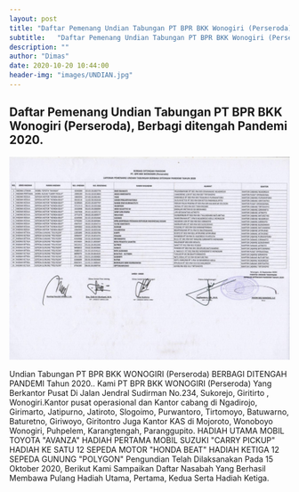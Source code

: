 ```yaml
---
layout: post
title: "Daftar Pemenang Undian Tabungan PT BPR BKK Wonogiri (Perseroda), Berbagi ditengah Pandemi 2020."
subtitle:   "Daftar Pemenang Undian Tabungan PT BPR BKK Wonogiri (Perseroda)."
description: ""
author: "Dimas"
date: 2020-10-20 10:44:00
header-img: "images/UNDIAN.jpg"
---
```



## Daftar Pemenang Undian Tabungan PT BPR BKK Wonogiri (Perseroda), Berbagi ditengah Pandemi 2020.

<img src="/images/Daftar Pemenang Hadiah Undian.jpg" class="img-responsive img-centered" alt="">

Undian Tabungan PT BPR BKK WONOGIRI (Perseroda) BERBAGI DITENGAH PANDEMI Tahun 2020..
Kami PT BPR BKK WONOGIRI (Perseroda) Yang Berkantor Pusat Di Jalan Jendral Sudirman No.234, Sukorejo, Giritirto , Wonogiri.Kantor pusat operasional dan Kantor cabang di Ngadirojo, Girimarto, Jatipurno, Jatiroto, Slogoimo, Purwantoro, Tirtomoyo, Batuwarno, Baturetno, Giriwoyo, Giritontro Juga Kantor KAS di Mojoroto, Wonoboyo Wonogiri, Puhpelem, Karangtengah, Paranggupito.
HADIAH UTAMA  MOBIL TOYOTA "AVANZA"
HADIAH PERTAMA  MOBIL SUZUKI "CARRY PICKUP"
HADIAH KE SATU 12 SEPEDA MOTOR "HONDA BEAT"
HADIAH KETIGA 12 SEPEDA GUNUNG "POLYGON"
Pengundian Telah Dilaksanakan Pada 15 Oktober 2020, Berikut Kami Sampaikan Daftar Nasabah Yang Berhasil Membawa Pulang Hadiah Utama, Pertama, Kedua Serta Hadiah Ketiga.


